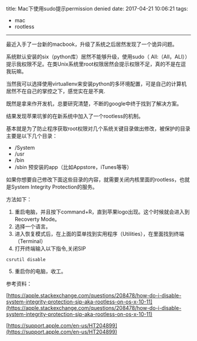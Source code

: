 title: Mac下使用sudo提示permission denied
date: 2017-04-21 10:06:21
tags:
- mac
- rootless

---

最近入手了一台新的macbook，升级了系统之后居然发现了一个诡异问题。

系统默认安装的six（python库）居然不能够升级，使用sudo（ All:（All，ALl））提示我权限不足。在类Unix系统里root权限居然会提示权限不足，真的不是在逗我玩嘛。

当然我可以选择使用virtuallenv来安装python的多环境配置，可是自己的计算机居然不在自己的掌控之下，感觉实在是不爽.

既然是拿来作开发机，总要研究清楚，不断的google中终于找到了解决方案。

结果发现苹果坑爹的在新系统中加入了一个rootless的机制。

<!--more-->

基本就是为了防止程序获取root权限对几个系统关键目录做出修改，被保护的目录主要是以下几个目录：

* /System
* /usr
* /bin
* /sbin
预安装的app（比如Appstore，iTunes等等）

如果你想要自己修改下面这些目录的内容，就需要关闭内核里面的rootless，也就是System Integrity Protection的服务。

方法如下：

1. 重启电脑，并且按下command+R，直到苹果logo出现。这个时候就会进入到Recoverty Mode。
2. 选择一个语言。
3. 进入恢复模式后，在上面的菜单找到实用程序（Utilities），在里面找到终端（Terminal）
4. 打开终端输入以下指令,关闭SIP
```
csrutil disable
```
5. 重启你的电脑，收工。

参考资料：

[https://apple.stackexchange.com/questions/208478/how-do-i-disable-system-integrity-protection-sip-aka-rootless-on-os-x-10-11](https://apple.stackexchange.com/questions/208478/how-do-i-disable-system-integrity-protection-sip-aka-rootless-on-os-x-10-11)

[https://support.apple.com/en-us/HT204899](https://support.apple.com/en-us/HT204899)

